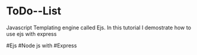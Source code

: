 # ToDo--List

Javascript Templating engine called Ejs. 
In this tutorial I demostrate how to use ejs with express


#Ejs #Node js with #Express
